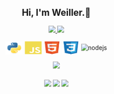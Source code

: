 ###

<div>
  <h2 align="center">Hi, I'm Weiller.</a>🖖</h2>
</div>

<div align="center">
  <a href="https://github.com/weillercarvalho">
    <img height="150em" src="https://github-readme-stats.vercel.app/api?username=weillercarvalho&count_private=true&include_all_commits=true&show_icons=true&theme=onedark&hide_border=false&show_owner=true"/>
    <img height="150em" src="https://github-readme-stats.vercel.app/api/top-langs/?username=weillercarvalho&theme=onedark&hide_border=false&&layout=compact"/>
  </a>
</div>

<div align="center" valign="top"><br>
  <img align="center" alt="Python" height="30" width="40" src="https://raw.githubusercontent.com/devicons/devicon/master/icons/python/python-original.svg">
  <img align="center" alt="Js" height="30" width="40" src="https://raw.githubusercontent.com/devicons/devicon/master/icons/javascript/javascript-plain.svg">
  <img align="center" alt="HTML" height="30" width="40" src="https://raw.githubusercontent.com/devicons/devicon/master/icons/html5/html5-original.svg">
  <img align="center" alt="CSS" height="30" width="40" src="https://raw.githubusercontent.com/devicons/devicon/master/icons/css3/css3-original.svg">
  <img align="center" alt="nodejs" height="30" width="40" src="https://cdn.worldvectorlogo.com/logos/nodejs-icon.svg">
</div><br>

<div align="center">
  <img src="https://profile-counter.glitch.me/weillercarvalho/count.svg?"  />
</div>

###

<div align="center">
  
  <a href="https://linktr.ee/weillercarvalho" target="_blank"><img src="https://img.shields.io/badge/-LINKTREE-brightgreen"></a>
  <a href="https://www.linkedin.com/in/weillercarvalho/" target="_blank"><img src="https://img.shields.io/badge/-LINKEDIN-blue"></a>
  <a href="https://weillercarvalho.com/" target="_blank"><img src="https://img.shields.io/badge/-WEBSITE-lightgrey" target="_blank"></a> 
</div>



<div align="center">
